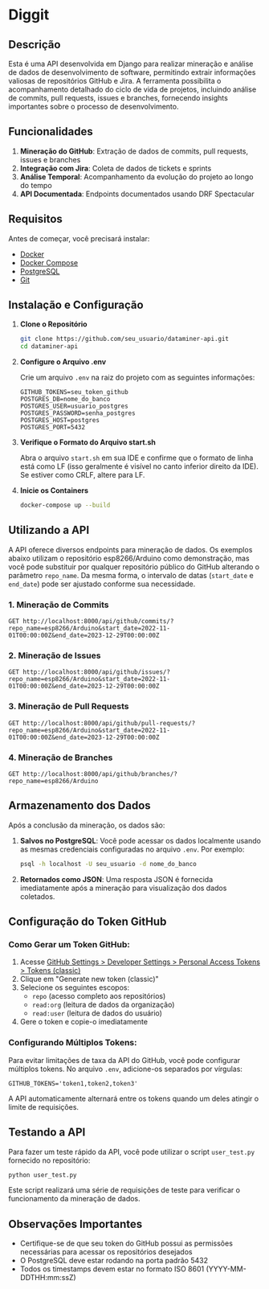 # Diggit

## Descrição

Esta é uma API desenvolvida em Django para realizar mineração e análise de dados de desenvolvimento de software, permitindo extrair informações valiosas de repositórios GitHub e Jira. A ferramenta possibilita o acompanhamento detalhado do ciclo de vida de projetos, incluindo análise de commits, pull requests, issues e branches, fornecendo insights importantes sobre o processo de desenvolvimento.

## Funcionalidades

1. **Mineração do GitHub**: Extração de dados de commits, pull requests, issues e branches
2. **Integração com Jira**: Coleta de dados de tickets e sprints
3. **Análise Temporal**: Acompanhamento da evolução do projeto ao longo do tempo
4. **API Documentada**: Endpoints documentados usando DRF Spectacular

## Requisitos

Antes de começar, você precisará instalar:

- [Docker](https://docs.docker.com/get-docker/)
- [Docker Compose](https://docs.docker.com/compose/install/)
- [PostgreSQL](https://www.postgresql.org/download/)
- [Git](https://git-scm.com/downloads)

## Instalação e Configuração

1. **Clone o Repositório**
   ```bash
   git clone https://github.com/seu_usuario/dataminer-api.git
   cd dataminer-api
   ```

2. **Configure o Arquivo .env**
   
   Crie um arquivo `.env` na raiz do projeto com as seguintes informações:
   ```
   GITHUB_TOKENS=seu_token_github
   POSTGRES_DB=nome_do_banco
   POSTGRES_USER=usuario_postgres
   POSTGRES_PASSWORD=senha_postgres
   POSTGRES_HOST=postgres
   POSTGRES_PORT=5432
   ```

3. **Verifique o Formato do Arquivo start.sh**
   
   Abra o arquivo `start.sh` em sua IDE e confirme que o formato de linha está como LF (isso geralmente é visível no canto inferior direito da IDE). Se estiver como CRLF, altere para LF.

4. **Inicie os Containers**
   ```bash
   docker-compose up --build
   ```

## Utilizando a API

A API oferece diversos endpoints para mineração de dados. Os exemplos abaixo utilizam o repositório esp8266/Arduino como demonstração, mas você pode substituir por qualquer repositório público do GitHub alterando o parâmetro `repo_name`. Da mesma forma, o intervalo de datas (`start_date` e `end_date`) pode ser ajustado conforme sua necessidade.

### 1. Mineração de Commits
```
GET http://localhost:8000/api/github/commits/?repo_name=esp8266/Arduino&start_date=2022-11-01T00:00:00Z&end_date=2023-12-29T00:00:00Z
```

### 2. Mineração de Issues
```
GET http://localhost:8000/api/github/issues/?repo_name=esp8266/Arduino&start_date=2022-11-01T00:00:00Z&end_date=2023-12-29T00:00:00Z
```

### 3. Mineração de Pull Requests
```
GET http://localhost:8000/api/github/pull-requests/?repo_name=esp8266/Arduino&start_date=2022-11-01T00:00:00Z&end_date=2023-12-29T00:00:00Z
```

### 4. Mineração de Branches
```
GET http://localhost:8000/api/github/branches/?repo_name=esp8266/Arduino
```

## Armazenamento dos Dados

Após a conclusão da mineração, os dados são:

1. **Salvos no PostgreSQL**: Você pode acessar os dados localmente usando as mesmas credenciais configuradas no arquivo `.env`. Por exemplo:
   ```bash
   psql -h localhost -U seu_usuario -d nome_do_banco
   ```

2. **Retornados como JSON**: Uma resposta JSON é fornecida imediatamente após a mineração para visualização dos dados coletados.

## Configuração do Token GitHub

### Como Gerar um Token GitHub:

1. Acesse [GitHub Settings > Developer Settings > Personal Access Tokens > Tokens (classic)](https://github.com/settings/tokens)
2. Clique em "Generate new token (classic)"
3. Selecione os seguintes escopos:
   - `repo` (acesso completo aos repositórios)
   - `read:org` (leitura de dados da organização)
   - `read:user` (leitura de dados do usuário)
4. Gere o token e copie-o imediatamente

### Configurando Múltiplos Tokens:

Para evitar limitações de taxa da API do GitHub, você pode configurar múltiplos tokens. No arquivo `.env`, adicione-os separados por vírgulas:

```
GITHUB_TOKENS='token1,token2,token3'
```

A API automaticamente alternará entre os tokens quando um deles atingir o limite de requisições.

## Testando a API

Para fazer um teste rápido da API, você pode utilizar o script `user_test.py` fornecido no repositório:

```bash
python user_test.py
```

Este script realizará uma série de requisições de teste para verificar o funcionamento da mineração de dados.

## Observações Importantes

- Certifique-se de que seu token do GitHub possui as permissões necessárias para acessar os repositórios desejados
- O PostgreSQL deve estar rodando na porta padrão 5432
- Todos os timestamps devem estar no formato ISO 8601 (YYYY-MM-DDTHH:mm:ssZ)
